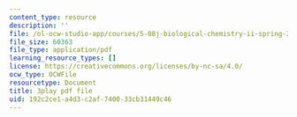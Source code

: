 ```yaml
---
content_type: resource
description: ''
file: /ol-ocw-studio-app/courses/5-08j-biological-chemistry-ii-spring-2016/192c2ce1a4d3c2af740033cb31449c46_siP7IXbPGmw.pdf
file_size: 60363
file_type: application/pdf
learning_resource_types: []
license: https://creativecommons.org/licenses/by-nc-sa/4.0/
ocw_type: OCWFile
resourcetype: Document
title: 3play pdf file
uid: 192c2ce1-a4d3-c2af-7400-33cb31449c46
---
```

